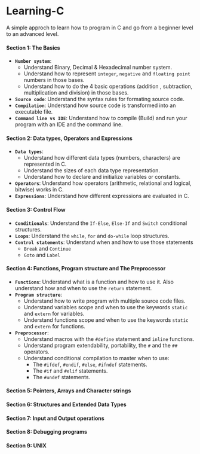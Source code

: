 # Learning-C
A simple approch to learn how to program in C and go from a beginner level to an advanced level.  

#### **Section 1: The Basics**
* **`Number system`**:
  * Understand Binary, Decimal & Hexadecimal number system.
  * Understand how to represent `integer`, `negative` and `floating point` numbers in those bases.
  * Understand how to do the 4 basic operations (addition , subtraction, multiplication and division) in those bases. 
* **`Source code`**: Understand the syntax rules for formating source code. 
* **`Compilation`**: Understand how source code is transformed into an executable file. 
* **`Command line vs IDE`**: Understand how to compile (Build) and run your program with an IDE and the command line.
#### **Section 2: Data types, Operators and Expressions** 
* **`Data types`**: 
  * Understand how different data types (numbers, characters) are represented in C.
  * Understand the sizes of each data type representation.
  * Understand how to declare and initialize variables or constants.
* **`Operators`**: Understand how operators (arithmetic, relational and logical, bitwise) works in C.
* **`Expressions`**: Understand how different expressions are evaluated in C. 
#### **Section 3: Control Flow** 
* **`Conditionals`**: Understand the `If-Else`, `Else-If` and `Switch` conditional structures.
* **`Loops`**: Understand the `while`, `for` and `do-while` loop structures. 
* **`Control statements`**: Understand when and how to use those statements
  * `Break` and `Continue`
  * `Goto` and `Label` 
#### **Section 4: Functions, Program structure and The Preprocessor**
* **`Functions`**: Understand what is a function and how to use it. Also understand how and when to use the `return` statement. 
* **`Program structure`**: 
  * Understand how to write program with multiple source code files.
  * Understand variables scope and when to use the keywords `static` and `extern` for variables.
  * Understand functions scope and when to use the keywords `static` and `extern` for functions.
* **`Preprocessor`**:
  * Understand macros with the `#define` statement and `inline` functions.
  * Understand program extendability, portability, the `#` and the `##` operators.
  * Understand conditional compilation to master when to use:
    * The `#ifdef`, `#endif`, `#else`, `#ifndef` statements.
    * The `#if` and `#elif` statements.
    * The `#undef` statements. 
#### **Section 5: Pointers, Arrays and Character strings** 
#### **Section 6: Structures and Extended Data Types** 
#### **Section 7: Input and Output operations** 
#### **Section 8: Debugging programs** 
#### **Section 9: UNIX**
